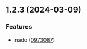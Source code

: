 ## 1.2.3 (2024-03-09)


### Features

* nado ([0973087](https://github.com/vaselivanov/git-extended/commit/0973087c7ddd060e3173933587351f213dbf5e81))




